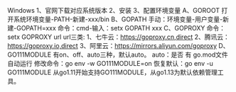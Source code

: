 Windows
1、官网下载对应系统版本
2、安装
3、配置环境变量
	A、GOROOT
		打开系统环境变量-PATH-新建-xxx/bin
	B、GOPATH
	   手动：环境变量-用户变量-新建-GOPATH=xxx
	   命令：cmd-输入：setx GOPATH xxx
	C、GOPROXY
	   命令：setx GOPROXY url
	   url三类:
	      1、七牛云：https://goproxy.cn,direct
		  2、腾讯云：https://goproxy.io,direct
		  3、阿里云：https://mirrors.aliyun.com/goproxy
	 D、GO111MODULE
	    有on、off、auto三种，默认auto。
		auto：是否 有 go.mod文件自动运行
		修改命令：go env -w GO111MODULE=on
		恢复默认：go env -u GO111MODULE
		从go1.11开始支持GO111MODULE，从go1.13为默认依赖管理工具。
		